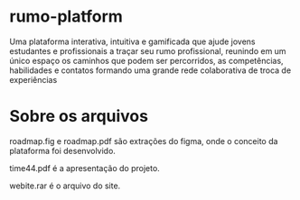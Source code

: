 # rumo-platform
Uma plataforma interativa, intuitiva e gamificada que ajude jovens estudantes e profissionais a traçar seu rumo profissional, reunindo em um único espaço os caminhos que podem ser percorridos, as competências, habilidades e contatos formando uma grande rede colaborativa de troca de experiências

# Sobre os arquivos

roadmap.fig e roadmap.pdf são extrações do figma, onde o conceito da plataforma foi desenvolvido.

time44.pdf é a apresentação do projeto.

webite.rar é o arquivo do site.
